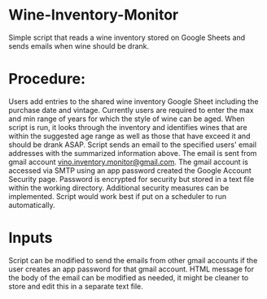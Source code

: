# Wine-Inventory-Monitor
Simple script that reads a wine inventory stored on Google Sheets and sends emails when wine should be drank.

# Procedure:
Users add entries to the shared wine inventory Google Sheet including the purchase date and vintage.
Currently users are required to enter the max and min range of years for which the style of wine can be aged.
When script is run, it looks through the inventory and identifies wines that are within the suggested age range as well as those that have exceed it and should be drank ASAP.
Script sends an email to the specified users' email addresses with the summarized information above. The email is sent from gmail account vino.inventory.monitor@gmail.com. The gmail account is accessed via SMTP using an app password created the Google Account Security page. Password is encrypted for security but stored in a text file within the working directory. Additional security measures can be implemented.
Script would work best if put on a scheduler to run automatically.


# Inputs
Script can be modified to send the emails from other gmail accounts if the user creates an app password for that gmail account. HTML message for the body of the email can be modified as needed, it might be cleaner to store and edit this in a separate text file.